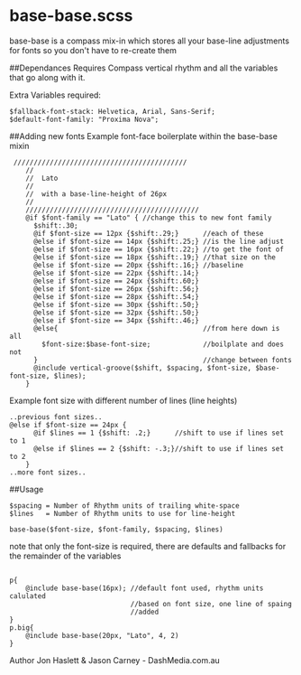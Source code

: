 base-base.scss
=========

base-base is a compass mix-in which stores all your base-line adjustments for fonts so you don't have to re-create them

##Dependances
Requires Compass vertical rhythm and all the variables that go along with it.

Extra Variables required:
```
$fallback-font-stack: Helvetica, Arial, Sans-Serif;
$default-font-family: "Proxima Nova";
```

##Adding new fonts
Example font-face boilerplate within the base-base mixin
```
 ///////////////////////////////////////////
    //
    //  Lato 
    //
    //  with a base-line-height of 26px
    //
    ///////////////////////////////////////////
    @if $font-family == "Lato" { //change this to new font family
      $shift:.30;
      @if $font-size == 12px {$shift:.29;}      //each of these
      @else if $font-size == 14px {$shift:.25;} //is the line adjust
      @else if $font-size == 16px {$shift:.22;} //to get the font of
      @else if $font-size == 18px {$shift:.19;} //that size on the
      @else if $font-size == 20px {$shift:.16;} //baseline
      @else if $font-size == 22px {$shift:.14;}
      @else if $font-size == 24px {$shift:.60;}
      @else if $font-size == 26px {$shift:.56;}
      @else if $font-size == 28px {$shift:.54;}
      @else if $font-size == 30px {$shift:.50;}
      @else if $font-size == 32px {$shift:.50;}
      @else if $font-size == 34px {$shift:.46;}
      @else{									//from here down is all
        $font-size:$base-font-size;				//boilplate and does not
      }											//change between fonts
      @include vertical-groove($shift, $spacing, $font-size, $base-font-size, $lines);
    }
```
Example font size with different number of lines (line heights)
```
..previous font sizes..
@else if $font-size == 24px {
      @if $lines == 1 {$shift: .2;}      //shift to use if lines set to 1
      @else if $lines == 2 {$shift: -.3;}//shift to use if lines set to 2
    }
..more font sizes..
```

##Usage
```
$spacing = Number of Rhythm units of trailing white-space
$lines   = Number of Rhythm units to use for line-height

base-base($font-size, $font-family, $spacing, $lines)
```
note that only the font-size is required, there are defaults and fallbacks for the remainder of the variables


```

p{
	@include base-base(16px); //default font used, rhythm units calulated
							  //based on font size, one line of spaing 
							  //added
}
p.big{
	@include base-base(20px, "Lato", 4, 2)
}
```

Author Jon Haslett & Jason Carney - DashMedia.com.au